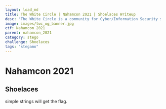 ```yaml
---
layout: load_md
title: The White Circle | Nahamcon 2021 | Shoelaces Writeup
desc: "The White Circle is a community for Cyber/Information Security students, enthusiasts and professionals. You can discuss anything related to Security, share your knowledge with others, get help when you need it and proceed further in your journey with amazing people from all over the world."
image: images/twc_og_banner.jpg
ctf: Nahamcon 2021
parent: nahamcon_2021
category: stego
challenge: Shoelaces
tags: "stegano"
---
```


<h1 class="heading card-title white-text">Nahamcon 2021</h1>

## Shoelaces

simple strings will get the flag.

